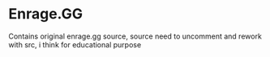 # Enrage.GG


Contains original enrage.gg source, source need to uncomment and rework with src, i think for educational purpose
